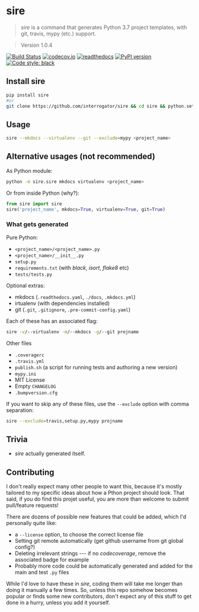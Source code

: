# sire

> *sire* is a command that generates Python 3.7 project templates, with git, travis, mypy (etc.) support.

> Version 1.0.4

[![Build Status](https://travis-ci.org/interrogator/sire.svg?branch=master)](https://travis-ci.org/interrogator/sire)
[![codecov.io](https://codecov.io/gh/interrogator/sire/branch/master/graph/badge.svg)](https://codecov.io/gh/interrogator/sire)
[![readthedocs](https://readthedocs.org/projects/sire/badge/?version=latest)](https://sire.readthedocs.io/en/latest/)
[![PyPI version](https://badge.fury.io/py/sire.svg)](https://badge.fury.io/py/sire)
[![Code style: black](https://img.shields.io/badge/code%20style-black-000000.svg)](https://github.com/python/black)

## Install sire

```bash
pip install sire
#or
git clone https://github.com/interrogator/sire && cd sire && python.setup.py install
```

## Usage

```bash
sire --mkdocs --virtualenv --git --exclude=mypy <project_name>
```

## Alternative usages (not recommended)

As Python module:

```bash
python -m sire.sire mkdocs virtualenv <project_name>
```

Or from inside Python (why?):

```python
from sire import sire
sire('project_name', mkdocs=True, virtualenv=True, git=True)
```

### What gets generated

Pure Python:

* `<project_name>/<project_name>.py`
* `<project_name>/__init__.py`
* `setup.py`
* `requirements.txt` (with *black*, *isort*, *flake8* etc)
* `tests/tests.py`

Optional extras:

* mkdocs (`.readthedocs.yaml`, `./docs`, `.mkdocs.yml`)
* irtualenv (with dependencies installed)
* git (`.git`, `.gitignore`, `.pre-commit-config.yaml`)

Each of these has an associated flag:

```bash
sire -v/--virtualenv -m/--mkdocs -g/--git projname
```

Other files

* `.coveragerc`
* `.travis.yml`
* `publish.sh` (a script for running tests and authoring a new version)
* `mypy.ini`
* MIT License
* Empty `CHANGELOG`
* `.bumpversion.cfg`

If you want to skip any of these files, use the `--exclude` option with comma separation:

```bash
sire --exclude=travis,setup.py,mypy projname
```

## Trivia

* *sire* actually generated itself.

## Contributing

I don't really expect many other people to want this, because it's mostly tailored to my specific ideas about how a Pthon project should look. That said, if you do find this projet useful, you are more than welcome to submit pull/feature requests!

There are dozens of possible new features that could be added, which I'd personally quite like:

* a `--license` option, to choose the correct license file
* Setting git remote automatically (get github username from git global config?)
* Deleting irrelevant strings --- if no *codecoverage*, remove the associated badge for example
* Probably more code could be automatically generated and added for the main and test `.py` files

While I'd love to have these in *sire*, coding them will take me longer than doing it manually a few times. So, unless this repo somehow becomes popular or finds some new contributors, don't expect any of this stuff to get done in a hurry, unless you add it yourself.